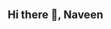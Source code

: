## Hi there 👋, Naveen

<!--
**poolaNaveen/poolanaveen** is a ✨ _special_ ✨ repository because its `README.md` (this file) appears on your GitHub profile.

Here are some ideas to get you started:

- 🔭 I’m currently working on Building ETL pipelines using Python and Airflow, and exploring cloud data solutions with AWS and GCP.
- 🌱 I’m currently learning Apache Spark, BigQuery,python, and advanced SQL optimization techniques.
- 👯 I’m looking to collaborate on Open-source data engineering projects, especially those involving real-time data processing or cloud-native architectures.
- 🤔 I’m looking for help with Best practices in designing distributed data systems and contributing to large-scale data platforms.
- 💬 Ask me about Python, SQL, data wrangling, ETL workflows, and how to get started with cloud-based data engineering.
- 📫 How to reach me: [LinkedIn](https://www.linkedin.com/in/poolanaveen) • poolanaveen40@gmail.com
- 😄 Pronouns:He/Him
- ⚡ Fun fact:I once built a mini data pipeline to track my Spotify listening habits and visualize trends over time!
-->

